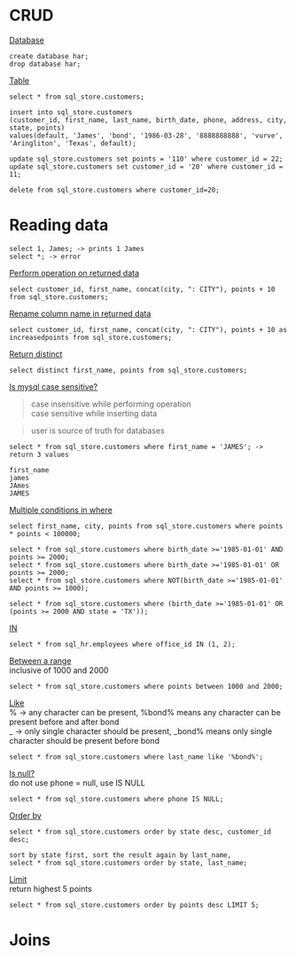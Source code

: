 # CRUD   

<ins>Database</ins>
```
create database har;
drop database har;
```

<ins>Table</ins>
```
select * from sql_store.customers;

insert into sql_store.customers
(customer_id, first_name, last_name, birth_date, phone, address, city, state, points) 
values(default, 'James', 'bond', '1986-03-28', '8888888888', 'vurve', 'Aringliton', 'Texas', default); 

update sql_store.customers set points = '110' where customer_id = 22;
update sql_store.customers set customer_id = '20' where customer_id = 11;

delete from sql_store.customers where customer_id=20;
```

# Reading data

```
select 1, James; -> prints 1 James      
select *; -> error    
```

<ins>Perform operation on returned data</ins>   
```
select customer_id, first_name, concat(city, ": CITY"), points + 10 from sql_store.customers;
```

<ins>Rename column name in returned data</ins>
```
select customer_id, first_name, concat(city, ": CITY"), points + 10 as increasedpoints from sql_store.customers;
```

<ins>Return distinct</ins>
```
select distinct first_name, points from sql_store.customers;
```

<ins>Is mysql case sensitive?</ins>   
> case insensitive while performing operation       
> case sensitive while inserting data

> user is source of truth for databases
```
select * from sql_store.customers where first_name = 'JAMES'; -> return 3 values

first_name
james
JAmes
JAMES
```

<ins>Multiple conditions in where</ins>
```
select first_name, city, points from sql_store.customers where points * points < 100000;

select * from sql_store.customers where birth_date >='1985-01-01' AND points >= 2000;
select * from sql_store.customers where birth_date >='1985-01-01' OR points >= 2000;
select * from sql_store.customers where NOT(birth_date >='1985-01-01' AND points >= 1000);

select * from sql_store.customers where (birth_date >='1985-01-01' OR (points >= 2000 AND state = 'TX'));
```

<ins>IN</ins>
```
select * from sql_hr.employees where office_id IN (1, 2);
```

<ins>Between a range</ins>    
inclusive of 1000 and 2000
```
select * from sql_store.customers where points between 1000 and 2000;
```

<ins>Like</ins>       
% -> any character can be present, %bond% means any character can be present before and after bond    
_ -> only single character should be present, \_bond% means only single character should be present before bond   

```
select * from sql_store.customers where last_name like '%bond%';
```

<ins>Is null?</ins>   
do not use phone = null, use IS NULL  
```
select * from sql_store.customers where phone IS NULL;
```

<ins>Order by</ins>   
```
select * from sql_store.customers order by state desc, customer_id desc;

sort by state first, sort the result again by last_name,
select * from sql_store.customers order by state, last_name;
```

<ins>Limit</ins>  
return highest 5 points 
```
select * from sql_store.customers order by points desc LIMIT 5;
```

# Joins
